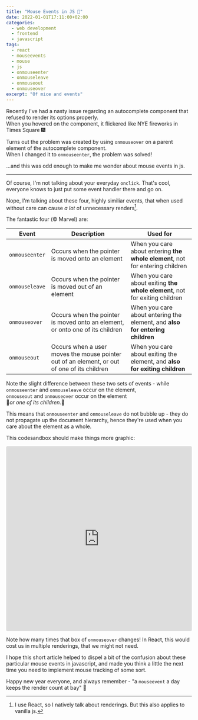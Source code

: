 ```yaml
---
title: "Mouse Events in JS 🐁"
date: 2022-01-01T17:11:00+02:00
categories:
  - web development
  - frontend
  - javascript
tags:
  - react
  - mouseevents
  - mouse
  - js
  - onmouseenter
  - onmouseleave
  - onmouseout
  - onmouseover
excerpt: "Of mice and events"
---
```


Recently I've had a nasty issue regarding an autocomplete component that refused to render its options properly.  
When you hovered on the component, it flickered like NYE fireworks in Times Square 🎆  

Turns out the problem was created by using `onmouseover` on a parent element of the autocomplete component.  
When I changed it to `onmouseenter`, the problem was solved!

...and this was odd enough to make me wonder about mouse events in js.  

---

Of course, I'm not talking about your everyday `onclick`. That's cool, everyone knows to just put some event handler there and go on.

Nope, I'm talking about these four, highly similiar events, that when used without care can cause *a lot* of unnecessary renders[^1].

The fantastic four (© Marvel) are:

| Event        | Description | Used for |
| -----------  | ----------- | ----------- | 
| `onmouseenter` | Occurs when the pointer is moved onto an element | When you care about entering **the whole element**, not for entering children |
| `onmouseleave` | Occurs when the pointer is moved out of an element | When you care about exiting **the whole element**, not for exiting children |
| `onmouseover`  | Occurs when the pointer is moved onto an element, or onto one of its children | When you care about entering the element, and **also for entering children** |
| `onmouseout`   | Occurs when a user moves the mouse pointer out of an element, or out of one of its children | When you care about exiting the element, and **also for exiting children** |

Note the slight difference between these two sets of events - while `onmouseenter` and `onmouseleave` occur on the element,  
`onmouseout` and `onmouseover` occur on the element  
🚨*or one of its children*.🚨  

This means that `onmouseenter` and `onmouseleave` do not bubble up - they do not propagate up the document hierarchy, 
hence they're used when you care about the element as a whole.

This codesandbox should make things more graphic:
<iframe src="https://codesandbox.io/embed/mouse-events-js-demo-cq5i5?fontsize=14&theme=light"
     style="width:100%; height:500px; border:0; border-radius: 4px; overflow:hidden;"
     title="mouse-events-js-demo"
     allow="accelerometer; ambient-light-sensor; camera; encrypted-media; geolocation; gyroscope; hid; microphone; midi; payment; usb; vr; xr-spatial-tracking"
     sandbox="allow-forms allow-modals allow-popups allow-presentation allow-same-origin allow-scripts"
></iframe>

Note how many times that box of `onmouseover` changes! In React, this would cost us in multiple renderings, that we might not need.


I hope this short article helped to dispel a bit of the confusion about these particular mouse events in javascript, and made you think a little the next time
you need to implement mouse tracking of some sort.

Happy new year everyone, and always remember - "a `mouseevent` a day keeps the render count at bay" 🌈

[^1]: I use React, so I natively talk about renderings. But this also applies to vanilla js.
